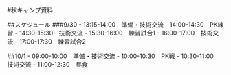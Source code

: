 #秋キャンプ資料

##スケジュール
###9/30
	- 13:15-14:00　準備・技術交流
	- 14:00-14:30　PK練習
	- 14:30-15:30　技術交流
	- 15:30-16:00　練習試合1
	- 16:00-17:00　技術交流
	- 17:00-17:30　練習試合2

##10/1
	- 09:00-10:00　準備・技術交流
	- 10:00-10:30　PK戦
	- 10:30-11:00　技術交流
	- 11:00-12:30　昼食


